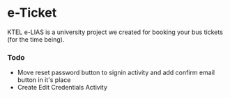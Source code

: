 # e-Ticket

KTEL e-LIAS is a university project we created for booking your bus tickets (for the time being).

### Todo

- Move reset password button to signin activity and add confirm email button in it's place
- Create Edit Credentials Activity

